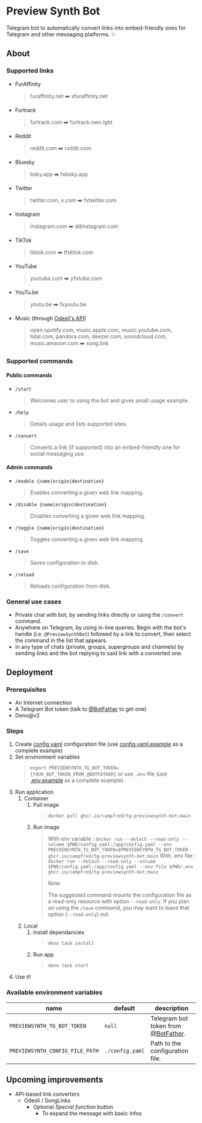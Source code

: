 # Preview Synth Bot

Telegram bot to automatically convert links into embed-friendly ones for Telegram and other messaging platforms. ✨

## About

### Supported links

- FurAffinity
  > furaffinity.net ➡️ xfuraffinity.net
- Furtrack
  > furtrack.com ➡️ furtrack.owo.lgbt
- Reddit
  > reddit.com ➡️ rxddit.com
- Bluesky
  > bsky.app ➡️ fxbsky.app
- Twitter
  > twitter.com, x.com ➡️ fxtwitter.com
- Instagram
  > instagram.com ➡️ ddinstagram.com
- TikTok
  > tiktok.com ➡️ tfxktok.com
- YouTube
  > youtube.com ➡️ yfxtube.com
- YouTu.be
  > youtu.be ➡️ fxyoutu.be
- Music (through [Odesli's API](https://odesli.co))
  > open.spotify.com, music.apple.com, music.youtube.com, tidal.com, pandora.com, deezer.com, soundcloud.com, music.amazon.com ➡️ song.link

### Supported commands

#### Public commands

- `/start`
  > Welcomes user to using the bot and gives small usage example.
- `/help`
  > Details usage and lists supported sites.
- `/convert`
  > Converts a link (if supported) into an embed-friendly one for social messaging use.

#### Admin commands

- `/enable {name|origin|destination}`
  > Enables converting a given web link mapping.
- `/disable {name|origin|destination}`
  > Disables converting a given web link mapping.
- `/toggle {name|origin|destination}`
  > Toggles converting a given web link mapping.
- `/save`
  > Saves configuration to disk.
- `/reload`
  > Reloads configuration from disk.

### General use cases

- Private chat with bot, by sending links directly or using the `/convert` command.
- Anywhere on Telegram, by using in-line queries. Begin with the bot's handle (i.e. `@PreviewSynthBot`) followed by a link to convert, then select the command in the list that appears.
- In any type of chats (private, groups, supergroups and channels) by sending links and the bot replying to said link with a converted one.

## Deployment

### Prerequisites

- An Internet connection
- A Telegram Bot token (talk to [@BotFather](https://BotFather.t.me) to get one)
- Deno@v2

### Steps

1. Create [config.yaml](config.yaml) configuration file (use [config.yaml.example](config.yaml.example) as a complete example)
2. Set environment variables
   > `export PREVIEWSYNTH_TG_BOT_TOKEN={YOUR_BOT_TOKEN_FROM_@BOTFATHER}` or use `.env` file (use [.env.example](.env.example) as a complete example)
3. Run application
   1. Container
      1. Pull image
         > `docker pull ghcr.io/campfred/tg-previewsynth-bot:main`
      2. Run image
         > With env variable : `docker run --detach --read-only --volume $PWD/config.yaml:/app/config.yaml --env PREVIEWSYNTH_TG_BOT_TOKEN=$PREVIEWSYNTH_TG_BOT_TOKEN ghcr.io/campfred/tg-previewsynth-bot:main`
         > With .env file : `docker run --detach --read-only --volume $PWD/config.yaml:/app/config.yaml --env-file $PWD/.env ghcr.io/campfred/tg-previewsynth-bot:main`
         > > [!note]
         > > The suggested command mounts the configuration file as a read-only resource with option `--read-only`.
         > > If you plan on using the `/save` command, you may want to leave that option (`--read-only`) out.
   2. Local
      1. Install dependancies
         > `deno task install`
      2. Run app
         > `deno task start`
4. Use it!

### Available environment variables

| name                            | default         | description                                                   |
| ------------------------------- | --------------- | ------------------------------------------------------------- |
| `PREVIEWSYNTH_TG_BOT_TOKEN`     | `null`          | Telegram bot token from [@BotFather](https://BotFather.t.me). |
| `PREVIEWSYNTH_CONFIG_FILE_PATH` | `./config.yaml` | Path to the configuration file.                               |

## Upcoming improvements

- API-based link converters
  - Odesli / SongLinks
    - Optional _Special function_ button
      - To expand the message with basic infos

